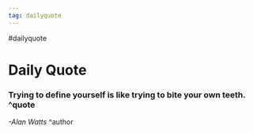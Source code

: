 ```yaml
---
tag: dailyquote
---
```


#dailyquote

# Daily Quote

### Trying to define yourself is like trying to bite your own teeth. ^quote
*-Alan Watts* ^author

